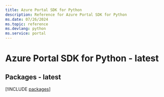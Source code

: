 ```yaml
---
title: Azure Portal SDK for Python
description: Reference for Azure Portal SDK for Python
ms.date: 07/26/2024
ms.topic: reference
ms.devlang: python
ms.service: portal
---
```

# Azure Portal SDK for Python - latest
## Packages - latest
[!INCLUDE [packages](portal-index.md)]